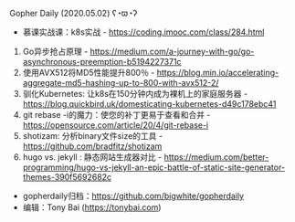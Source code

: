 Gopher Daily (2020.05.02) ʕ◔ϖ◔ʔ

* 慕课实战课：k8s实战 - https://coding.imooc.com/class/284.html

1. Go异步抢占原理 - https://medium.com/a-journey-with-go/go-asynchronous-preemption-b5194227371c
2. 使用AVX512将MD5性能提升800％ - https://blog.min.io/accelerating-aggregate-md5-hashing-up-to-800-with-avx512-2/
3. 驯化Kubernetes: 让k8s在150分钟内成为裸机上的家庭服务器 - https://blog.quickbird.uk/domesticating-kubernetes-d49c178ebc41
4. git rebase -i的魔力：使您的补丁更易于查看和合并 - https://opensource.com/article/20/4/git-rebase-i
5. shotizam: 分析binary文件size的工具 - https://github.com/bradfitz/shotizam
6. hugo vs. jekyll : 静态网站生成器对比 - https://medium.com/better-programming/hugo-vs-jekyll-an-epic-battle-of-static-site-generator-themes-390f5692682c

* gopherdaily归档：https://github.com/bigwhite/gopherdaily
* 编辑：Tony Bai (https://tonybai.com)
